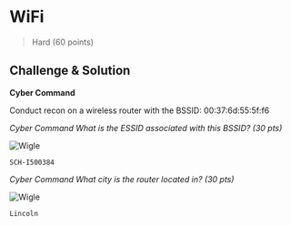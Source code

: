 # WiFi
> Hard (60 points)

## Challenge & Solution

**Cyber Command**

Conduct recon on a wireless router with the BSSID: 00:37:6d:55:5f:f6

_Cyber Command
What is the ESSID associated with this BSSID? (30 pts)_

![Wigle](https://github.com/logicoverflow/ncl/blob/main/spring-2022-practice/osint/wifi/firefox_uTx8hmj5ej.png)

```SCH-I500384```

_Cyber Command
What city is the router located in? (30 pts)_

![Wigle](https://github.com/logicoverflow/ncl/blob/main/spring-2022-practice/osint/wifi/firefox_ZEfkaLhY2y.png)

```Lincoln```
